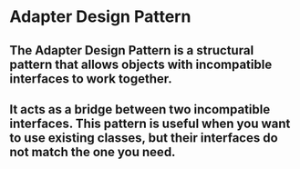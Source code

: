 ﻿# Adapter Design Pattern

## The Adapter Design Pattern is a structural pattern that allows objects with incompatible interfaces to work together.
## It acts as a bridge between two incompatible interfaces. This pattern is useful when you want to use existing classes, but their interfaces do not match the one you need.
